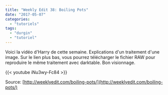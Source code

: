 ```yaml
---
title: "Weekly Edit 38: Boiling Pots"
date: "2017-05-07"
categories: 
  - "tutoriels"
tags: 
  - "durgin"
  - "tutoriel"
---
```


Voici la vidéo d'Harry de cette semaine. Explications d'un traitement d'une image. Sur le lien plus bas, vous pourrez télécharger le fichier RAW pour reproduire le même traitement avec darktable. Bon visionnage.

{{< youtube iNu3wy-Fc84 >}}

Source: [http://weeklyedit.com/boiling-pots/](http://weeklyedit.com/boiling-pots/)
